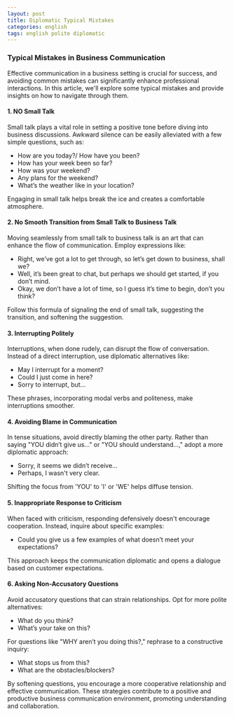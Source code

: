 ```yaml
---
layout: post
title: Diplomatic Typical Mistakes
categories: english
tags: english polite diplomatic
---
```


### Typical Mistakes in Business Communication

Effective communication in a business setting is crucial for success, and avoiding common mistakes can significantly enhance professional interactions. In this article, we'll explore some typical mistakes and provide insights on how to navigate through them.

#### 1. NO Small Talk

Small talk plays a vital role in setting a positive tone before diving into business discussions. Awkward silence can be easily alleviated with a few simple questions, such as:

- How are you today?/ How have you been?
- How has your week been so far?
- How was your weekend?
- Any plans for the weekend?
- What’s the weather like in your location?

Engaging in small talk helps break the ice and creates a comfortable atmosphere.

#### 2. No Smooth Transition from Small Talk to Business Talk

Moving seamlessly from small talk to business talk is an art that can enhance the flow of communication. Employ expressions like:

- Right, we’ve got a lot to get through, so let’s get down to business, shall we?
- Well, it’s been great to chat, but perhaps we should get started, if you don’t mind.
- Okay, we don’t have a lot of time, so I guess it’s time to begin, don’t you think?

Follow this formula of signaling the end of small talk, suggesting the transition, and softening the suggestion.

#### 3. Interrupting Politely

Interruptions, when done rudely, can disrupt the flow of conversation. Instead of a direct interruption, use diplomatic alternatives like:

- May I interrupt for a moment?
- Could I just come in here?
- Sorry to interrupt, but…

These phrases, incorporating modal verbs and politeness, make interruptions smoother.

#### 4. Avoiding Blame in Communication

In tense situations, avoid directly blaming the other party. Rather than saying "YOU didn’t give us..." or "YOU should understand…," adopt a more diplomatic approach:

- Sorry, it seems we didn’t receive…
- Perhaps, I wasn't very clear.

Shifting the focus from 'YOU' to 'I' or 'WE' helps diffuse tension.

#### 5. Inappropriate Response to Criticism

When faced with criticism, responding defensively doesn't encourage cooperation. Instead, inquire about specific examples:

- Could you give us a few examples of what doesn’t meet your expectations?

This approach keeps the communication diplomatic and opens a dialogue based on customer expectations.

#### 6. Asking Non-Accusatory Questions

Avoid accusatory questions that can strain relationships. Opt for more polite alternatives:

- What do you think?
- What’s your take on this?

For questions like "WHY aren’t you doing this?," rephrase to a constructive inquiry:

- What stops us from this?
- What are the obstacles/blockers?

By softening questions, you encourage a more cooperative relationship and effective communication. These strategies contribute to a positive and productive business communication environment, promoting understanding and collaboration.
